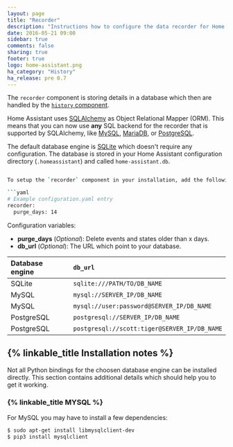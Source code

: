 ```yaml
---
layout: page
title: "Recorder"
description: "Instructions how to configure the data recorder for Home Assistant."
date: 2016-05-21 09:00
sidebar: true
comments: false
sharing: true
footer: true
logo: home-assistant.png
ha_category: "History"
ha_release: pre 0.7
---
```


The `recorder` component is storing details in a database which then are handled by the [`history` component](/components/history/).

Home Assistant uses [SQLAlchemy](http://www.sqlalchemy.org/) as Object Relational Mapper (ORM). This means that you can now use **any** SQL backend for the recorder that is supported by SQLAlchemy, like [MySQL](https://www.mysql.com/), [MariaDB](https://mariadb.org/), or [PostgreSQL](https://www.postgresql.org/).

The default database engine is [SQLite](https://www.sqlite.org/) which doesn't require any configuration. The database is stored in your Home Assistant configuration directory (`.homeassistant`) and called `home-assistant.db`.

```bash

To setup the `recorder` component in your installation, add the following to your `configuration.yaml` file:

```yaml
# Example configuration.yaml entry
recorder:
  purge_days: 14
```

Configuration variables:

- **purge_days** (*Optional*): Delete events and states older than x days.
- **db_url** (*Optional*): The URL which point to your database. 

| Database engine | `db_url`                                                 | 
| :---------------|:---------------------------------------------------------|
| SQLite          | `sqlite:///PATH/TO/DB_NAME`                              |
| MySQL           | `mysql://SERVER_IP/DB_NAME`                              |
| MySQL           | `mysql://user:password@SERVER_IP/DB_NAME`                |
| PostgreSQL      | `postgresql://SERVER_IP/DB_NAME`                         |
| PostgreSQL      | `postgresql://scott:tiger@SERVER_IP/DB_NAME`             |


## {% linkable_title Installation notes %}

Not all Python bindings for the choosen database engine can be installed directly. This section contains additional details which should help you to get it working. 

### {% linkable_title MYSQL %}

For MySQL you may have to install a few dependencies:

```bash
$ sudo apt-get install libmysqlclient-dev
$ pip3 install mysqlclient
```


